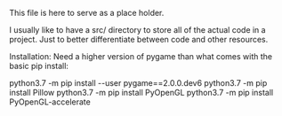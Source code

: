 This file is here to serve as a place holder.

I usually like to have a src/ directory to store all of the actual code in a project.
Just to better differentiate between code and other resources.

Installation:
Need a higher version of pygame than what comes with the basic pip install:

python3.7 -m pip install --user pygame==2.0.0.dev6
python3.7 -m pip install Pillow
python3.7 -m pip install PyOpenGL
python3.7 -m pip install PyOpenGL-accelerate
